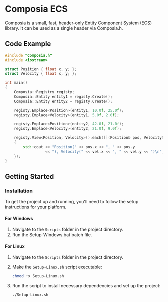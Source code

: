 # Composia ECS

Composia is a small, fast, header-only Entity Component System (ECS) library.
It can be used as a single header via Composia.h. 

## Code Example
```cpp
#include "Composia.h"
#include <iostream>

struct Position { float x, y; };
struct Velocity { float x, y; };

int main()
{
    Composia::Registry registy;
    Composia::Entity entity1 = registy.Create();
    Composia::Entity entity2 = registy.Create();

    registy.Emplace<Position>(entity1, 10.0f, 25.0f);
    registy.Emplace<Velocity>(entity1, 5.0f, 2.0f);

    registy.Emplace<Position>(entity2, 42.0f, 21.0f);
    registy.Emplace<Velocity>(entity2, 21.0f, 9.0f);

    registy.View<Position, Velocity>().each([](Position& pos, Velocity& vel)
    {
        std::cout << "Position(" << pos.x << ", " << pos.y
                  << "), Velocity(" << vel.x << ", " << vel.y << ")\n";
    });
}
```
## Getting Started

### Installation

To get the project up and running, you'll need to follow the setup instructions for your platform.

#### For Windows
1. Navigate to the `Scripts` folder in the project directory.
2. Run the Setup-Windows.bat batch file.

#### For Linux

1. Navigate to the `Scripts` folder in the project directory.

2. Make the `Setup-Linux.sh` script executable:
   
   ```bash
   chmod +x Setup-Linux.sh

3. Run the script to install necessary dependencies and set up the project:
   ```bash
   ./Setup-Linux.sh

